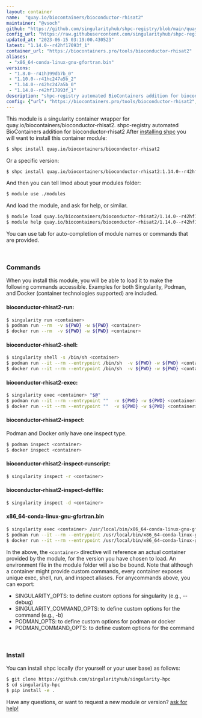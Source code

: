 ```yaml
---
layout: container
name:  "quay.io/biocontainers/bioconductor-rhisat2"
maintainer: "@vsoch"
github: "https://github.com/singularityhub/shpc-registry/blob/main/quay.io/biocontainers/bioconductor-rhisat2/container.yaml"
config_url: "https://raw.githubusercontent.com/singularityhub/shpc-registry/main/quay.io/biocontainers/bioconductor-rhisat2/container.yaml"
updated_at: "2023-06-15 03:19:00.430523"
latest: "1.14.0--r42hf17093f_1"
container_url: "https://biocontainers.pro/tools/bioconductor-rhisat2"
aliases:
 - "x86_64-conda-linux-gnu-gfortran.bin"
versions:
 - "1.8.0--r41h399db7b_0"
 - "1.10.0--r41hc247a5b_2"
 - "1.14.0--r42hc247a5b_0"
 - "1.14.0--r42hf17093f_1"
description: "shpc-registry automated BioContainers addition for bioconductor-rhisat2"
config: {"url": "https://biocontainers.pro/tools/bioconductor-rhisat2", "maintainer": "@vsoch", "description": "shpc-registry automated BioContainers addition for bioconductor-rhisat2", "latest": {"1.14.0--r42hf17093f_1": "sha256:a809b6934492269e076f356926d37fbb0bbc06ec3279e0911f6777a053930516"}, "tags": {"1.8.0--r41h399db7b_0": "sha256:94895883ad4da2b7503ff478255035b6f784cab51cb29f852fd275b9d5421c4d", "1.10.0--r41hc247a5b_2": "sha256:c182b49acb8a4b565d63f22c2a87169e229e7e95c4da0c99b41e44127e4b7547", "1.14.0--r42hc247a5b_0": "sha256:e4c4d7ae6de0ccf86636e239ce3974c90d208b37a24dcca98ce424b2bfaf4273", "1.14.0--r42hf17093f_1": "sha256:a809b6934492269e076f356926d37fbb0bbc06ec3279e0911f6777a053930516"}, "docker": "quay.io/biocontainers/bioconductor-rhisat2", "aliases": {"x86_64-conda-linux-gnu-gfortran.bin": "/usr/local/bin/x86_64-conda-linux-gnu-gfortran.bin"}}
---
```


This module is a singularity container wrapper for quay.io/biocontainers/bioconductor-rhisat2.
shpc-registry automated BioContainers addition for bioconductor-rhisat2
After [installing shpc](#install) you will want to install this container module:


```bash
$ shpc install quay.io/biocontainers/bioconductor-rhisat2
```

Or a specific version:

```bash
$ shpc install quay.io/biocontainers/bioconductor-rhisat2:1.14.0--r42hf17093f_1
```

And then you can tell lmod about your modules folder:

```bash
$ module use ./modules
```

And load the module, and ask for help, or similar.

```bash
$ module load quay.io/biocontainers/bioconductor-rhisat2/1.14.0--r42hf17093f_1
$ module help quay.io/biocontainers/bioconductor-rhisat2/1.14.0--r42hf17093f_1
```

You can use tab for auto-completion of module names or commands that are provided.

<br>

### Commands

When you install this module, you will be able to load it to make the following commands accessible.
Examples for both Singularity, Podman, and Docker (container technologies supported) are included.

#### bioconductor-rhisat2-run:

```bash
$ singularity run <container>
$ podman run --rm  -v ${PWD} -w ${PWD} <container>
$ docker run --rm  -v ${PWD} -w ${PWD} <container>
```

#### bioconductor-rhisat2-shell:

```bash
$ singularity shell -s /bin/sh <container>
$ podman run --it --rm --entrypoint /bin/sh  -v ${PWD} -w ${PWD} <container>
$ docker run --it --rm --entrypoint /bin/sh  -v ${PWD} -w ${PWD} <container>
```

#### bioconductor-rhisat2-exec:

```bash
$ singularity exec <container> "$@"
$ podman run --it --rm --entrypoint ""  -v ${PWD} -w ${PWD} <container> "$@"
$ docker run --it --rm --entrypoint ""  -v ${PWD} -w ${PWD} <container> "$@"
```

#### bioconductor-rhisat2-inspect:

Podman and Docker only have one inspect type.

```bash
$ podman inspect <container>
$ docker inspect <container>
```

#### bioconductor-rhisat2-inspect-runscript:

```bash
$ singularity inspect -r <container>
```

#### bioconductor-rhisat2-inspect-deffile:

```bash
$ singularity inspect -d <container>
```


#### x86_64-conda-linux-gnu-gfortran.bin

```bash
$ singularity exec <container> /usr/local/bin/x86_64-conda-linux-gnu-gfortran.bin
$ podman run --it --rm --entrypoint /usr/local/bin/x86_64-conda-linux-gnu-gfortran.bin   -v ${PWD} -w ${PWD} <container> -c " $@"
$ docker run --it --rm --entrypoint /usr/local/bin/x86_64-conda-linux-gnu-gfortran.bin   -v ${PWD} -w ${PWD} <container> -c " $@"
```



In the above, the `<container>` directive will reference an actual container provided
by the module, for the version you have chosen to load. An environment file in the
module folder will also be bound. Note that although a container
might provide custom commands, every container exposes unique exec, shell, run, and
inspect aliases. For anycommands above, you can export:

 - SINGULARITY_OPTS: to define custom options for singularity (e.g., --debug)
 - SINGULARITY_COMMAND_OPTS: to define custom options for the command (e.g., -b)
 - PODMAN_OPTS: to define custom options for podman or docker
 - PODMAN_COMMAND_OPTS: to define custom options for the command

<br>

### Install

You can install shpc locally (for yourself or your user base) as follows:

```bash
$ git clone https://github.com/singularityhub/singularity-hpc
$ cd singularity-hpc
$ pip install -e .
```

Have any questions, or want to request a new module or version? [ask for help!](https://github.com/singularityhub/singularity-hpc/issues)